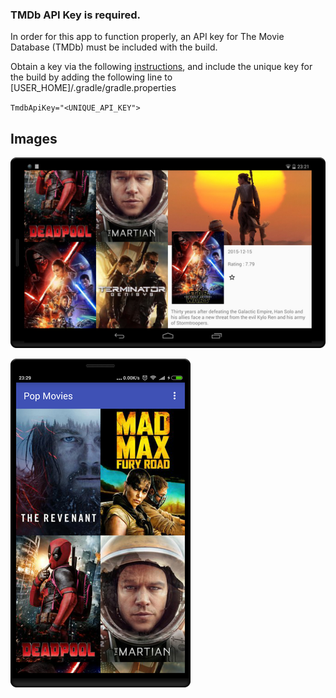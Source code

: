 ### TMDb API Key is required.

In order for this app to function properly, an API key for The Movie Database (TMDb) must be included with the build.

Obtain a key via the following [instructions](https://www.themoviedb.org/documentation/api), and include the unique key for the build by adding the following line to [USER_HOME]/.gradle/gradle.properties

`TmdbApiKey="<UNIQUE_API_KEY">`

## Images

![tablet](art/tab.png)

![phone](art/phone.png)
